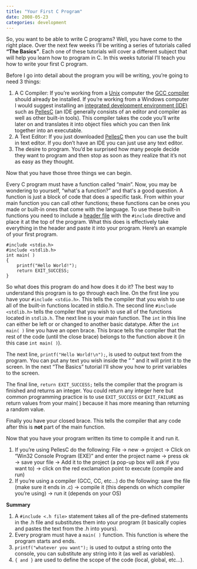 ```yaml
---
title: "Your First C Program"
date: 2008-05-23
categories: development
---
```


So, you want to be able to write C programs? Well, you have come to the right place. Over the next few weeks I’ll be writing a series of tutorials called **“The Basics”**. Each one of these tutorials will cover a different subject that will help you learn how to program in C. In this weeks tutorial I’ll teach you how to write your first C program.

Before I go into detail about the program you will be writing, you’re going to need 3 things:

1. A C Compiler: If you’re working from a [Unix](https://web.archive.org/web/20080609004621/http://en.wikipedia.org/wiki/Unix)  computer the [GCC compiler](https://web.archive.org/web/20080609004621/http://gcc.gnu.org/) should already be installed. If you’re working from a Windows computer I would suggest installing an [integrated development environment (IDE)](https://web.archive.org/web/20080609004621/http://en.wikipedia.org/wiki/Integrated_development_environment) such as [PellesC](https://web.archive.org/web/20080609004621/http://www.christian-heffner.de/) (an IDE generally consists of an editor and compiler as well as other built-in tools). This compiler takes the code you’ll write later on and translates it into object files which you can then link together into an executable.
2. A Text Editor: If you just downloaded [PellesC](https://web.archive.org/web/20080609004621/http://www.christian-heffner.de/) then you can use the built in text editor. If you don’t have an IDE you can just use any text editor.
3. The desire to program. You’d be surprised how many people decide they want to program and then stop as soon as they realize that it’s not as easy as they thought.

Now that you have those three things we can begin.

Every C program must have a function called “main”. Now, you may be wondering to yourself, “what's a function?” and that's a good question. A function is just a block of code that does a specific task. From within your main function you can call other functions; these functions can be ones you made or built-in ones that come with the language. To use these built-in functions you need to include a [header file](https://web.archive.org/web/20080609004621/http://devjargon.com/tutorials/the-mysteries-of-pointers/) with the `#include` directive and place it at the top of the program. What this does is effectively take everything in the header and paste it into your program. Here’s an example of your first program.

```
#include <stdio.h>
#include <stdlib.h>
int main( )
{
    printf("Hello World!");
    return EXIT_SUCCESS;
}
```
So what does this program do and how does it do it? The best way to understand this program is to go through each line. On the first line you have your `#include <stdio.h>`. This tells the compiler that you wish to use all of the built-in functions located in stdio.h. The second line `#include <stdlib.h>` tells the compiler that you wish to use all of the functions located in `stdlib.h`. The next line is your main function. The `int` in this line can either be left or or changed to another basic datatype. After the `int main( )` line you have an open brace. This brace tells the compiler that the rest of the code (until the close brace) belongs to the function above it (in this case `int main( )`).

The next line, `printf("Hello World!\n");`, is used to output text from the program. You can put any text you wish inside the ” ” and it will print it to the screen. In the next “The Basics” tutorial I’ll show you how to print variables to the screen.

The final line, `return EXIT_SUCCESS;` tells the compiler that the program is finished and returns an integer. You could return any integer here but common programming practice is to use `EXIT_SUCCESS` or `EXIT_FAILURE` as return values from your main( ) because it has more meaning than returning a random value.

Finally you have your closed brace. This tells the compiler that any code after this is **not** part of the main function.

Now that you have your program written its time to compile it and run it.
1. If you’re using PellesC do the following: File -> new -> project -> Click on “Win32 Console Program (EXE)” and enter the project name -> press ok -> save your file -> Add it to the project (a pop-up box will ask if you want to) -> click on the red exclamation point to execute (compile and run)
2. If you’re using a compiler (GCC, CC, etc…) do the following: save the file (make sure it ends in .c) -> compile it (this depends on which compiler you’re using) -> run it (depends on your OS)

**Summary**
1. A `#include <.h file>`
 statement takes all of the pre-defined statements in the .h file and substitutes them into your program (it basically copies and pastes the text from the .h into yours).
2. Every program must have a `main( )`
 function. This function is where the program starts and ends.
3. `printf("whatever you want");` is used to output a string onto the console, you can substitute any string into it (as well as variables).
4. `{ and }` are used to define the scope of the code (local, global, etc…).
